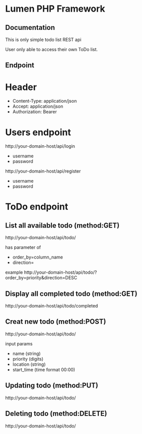 # Lumen PHP Framework

## Documentation
This is only simple todo list REST api

User only able to access their own ToDo list.

## Endpoint

# Header
- Content-Type: application/json
- Accept: application/json
- Authorization: Bearer <token>

# Users endpoint
http://your-domain-host/api/login
- username
- password

http://your-domain-host/api/register
- username
- password

# ToDo endpoint

## List all available todo (method:GET)
http://your-domain-host/api/todo/

has parameter of
 - order_by=column_name
 - direction=<ASC or DESC>

 example http://your-domain-host/api/todo/?order_by=priority&direction=DESC

## Display all completed todo (method:GET)
http://your-domain-host/api/todo/completed

## Creat new todo (method:POST)
http://your-domain-host/api/todo/

input params
  - name (string)
  - priority (digits)
  - location (string)
  - start_time (time format 00:00)

## Updating todo (method:PUT)
http://your-domain-host/api/todo/<id>

## Deleting todo (method:DELETE)
http://your-domain-host/api/todo/<id>